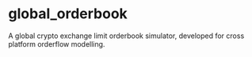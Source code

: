 # global_orderbook

A global crypto exchange limit orderbook simulator, developed for cross platform orderflow modelling. 
